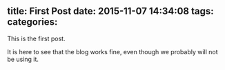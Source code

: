 title: First Post
date: 2015-11-07 14:34:08
tags:
categories:
---

This is the first post.

<!-- more -->

It is here to see that the blog works fine, even though we probably will not be using it.

